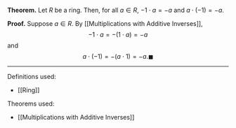 **Theorem.** Let $R$ be a ring. Then, for all $a\in R$, $-1\cdot a=-a$ and $a\cdot (-1)=-a$.

**Proof.** Suppose $a\in R$. By [[Multiplications with Additive Inverses]], $$-1\cdot a=-(1\cdot a)=-a$$and $$a\cdot(-1)=-(a\cdot 1)=-a.\blacksquare$$
***
Definitions used:
- [[Ring]]

Theorems used:
- [[Multiplications with Additive Inverses]]